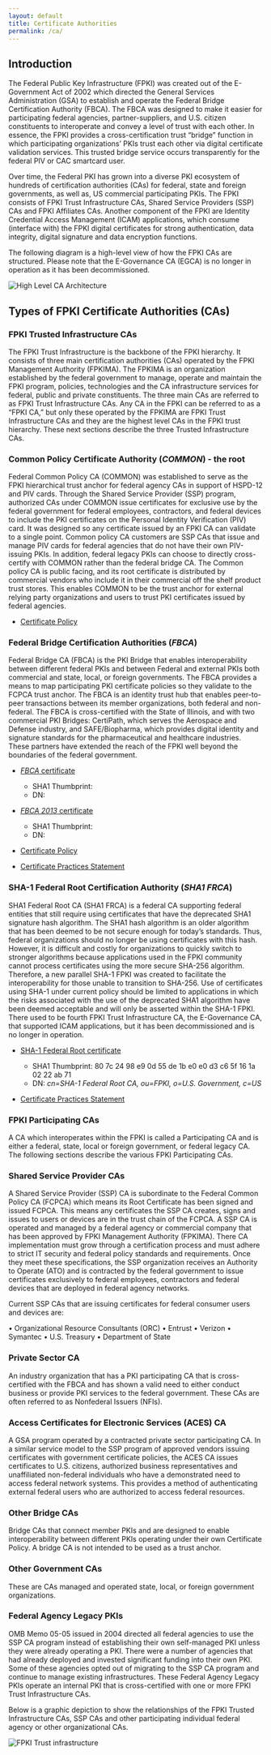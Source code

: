 ```yaml
---
layout: default
title: Certificate Authorities
permalink: /ca/
---
```


## Introduction

The Federal Public Key Infrastructure (FPKI) was created out of the E-Government Act of 2002 which directed the General Services Administration (GSA) to establish and operate the Federal Bridge Certification Authority (FBCA).   The FBCA was designed to make it easier for participating federal agencies, partner-suppliers, and U.S. citizen constituents to interoperate and convey a level of trust with each other.  In essence, the FPKI provides a cross-certification trust “bridge” function in which participating organizations’ PKIs trust each other via digital certificate validation services. This trusted bridge service occurs transparently for the federal PIV or CAC smartcard user.

Over time, the Federal PKI has grown into a diverse PKI ecosystem of hundreds of certification authorities (CAs) for federal, state and foreign governments, as well as, US commercial participating PKIs.  The FPKI consists of FPKI Trust Infrastructure CAs, Shared Service Providers (SSP) CAs and FPKI Affiliates CAs.  Another component of the FPKI are Identity Credential Access Management (ICAM) applications, which consume (interface with) the FPKI digital certificates for strong authentication, data integrity, digital signature and data encryption functions.

The following diagram is a high-level view of how the FPKI CAs are structured.  Please note that the E-Governance CA (EGCA) is no longer in operation as it has been decommissioned.

![High Level CA Architecture](/img/fpki-CAs-Architecture.png)

## Types of FPKI Certificate Authorities (CAs)


### FPKI Trusted Infrastructure CAs

The FPKI Trust Infrastructure is the backbone of the FPKI hierarchy.  It consists of three main certification authorities (CAs) operated by the FPKI Management Authority (FPKIMA). The FPKIMA is an organization established by the federal government to manage, operate and maintain the FPKI program, policies, technologies and the CA infrastructure services for federal, public and private constituents. The three main CAs are referred to as FPKI Trust Infrastructure CAs.  Any CA in the FPKI can be referred to as a “FPKI CA,” but only these operated by the FPKIMA are FPKI Trust Infrastructure CAs and they are the highest level CAs in the FPKI trust hierarchy.  These next sections describe the three Trusted Infrastructure CAs.

### Common Policy Certificate Authority (_COMMON_) - the root 

Federal Common Policy CA (COMMON) was established to serve as the FPKI hierarchical trust anchor for federal agency CAs in support of HSPD-12 and PIV cards. Through the Shared Service Provider (SSP) program, authorized CAs under COMMON issue certificates for exclusive use by the federal government for federal employees, contractors, and federal devices to include the PKI certificates on the Personal Identity Verification (PIV) card. It was designed so any certificate issued by an FPKI CA can validate to a single point. 
Common policy CA customers are SSP CAs that issue and manage PIV cards for federal agencies that do not have their own PIV-issuing PKIs. In addition, federal legacy PKIs can choose to directly cross-certify with COMMON rather than the federal bridge CA.  The Common policy CA is public facing, and its root certificate is distributed by commercial vendors who include it in their commercial off the shelf product trust stores.  This enables COMMON to be the trust anchor for external relying party organizations and users to trust PKI certificates issued by federal agencies. 

* [Certificate Policy](http://www.idmanagement.gov/sites/default/files/documents/FCPCA%20CP%20v1%2024.pdf" "Download the federal Common Policy Certificate Policy")


### Federal Bridge Certification Authorities (_FBCA_)

Federal Bridge CA (FBCA) is the PKI Bridge that enables interoperability between different federal PKIs and between Federal and external PKIs both commercial and state, local, or foreign governments. The FBCA provides a means to map participating PKI certificate policies so they validate to the FCPCA trust anchor. 
The FBCA is an identity trust hub that enables peer-to-peer transactions between its member organizations, both federal and non-federal.  The FBCA is cross-certified with the State of Illinois, and with two commercial PKI Bridges: CertiPath, which serves the Aerospace and Defense industry, and SAFE/Biopharma, which provides digital identity and signature standards for the pharmaceutical and healthcare industries. These partners have extended the reach of the FPKI well beyond the boundaries of the federal government. 

* [_FBCA_ certificate](http://http.fpki.gov/bridge/fbca.crt "Download the FBCA Certificate")
  * SHA1 Thumbprint:
  * DN:

* [_FBCA 2013_ certificate](http://http.fpki.gov/bridge/fbca2013.crt "Download the FBCA 2013 Certificate")
  * SHA1 Thumbprint:
  * DN:

* [Certificate Policy](http://www.idmanagement.gov/sites/default/files/documents/FBCA%20Certificate%20Policy%20v2.27.pdf "Download the Federal Bridge Certificate Authority Certificate Policy")
* [Certificate Practices Statement](http://www.idmanagement.gov/sites/default/files/documents/CPS%20FPKI%20v4-6%2020150615-Clean%20Final_v2_redacted.pdf "Download the Federal Bridge Certificate Authority Certificate Practices Statement")

### SHA-1 Federal Root Certification Authority (_SHA1 FRCA_)

SHA1 Federal Root CA (SHA1 FRCA) is a federal CA supporting federal entities that still require using certificates that have the deprecated SHA1 signature hash algorithm.  The SHA1 hash algorithm is an older algorithm that has been deemed to be not secure enough for today’s standards.  Thus, federal organizations should no longer be using certificates with this hash.  However, it is difficult and costly for organizations to quickly switch to stronger algorithms because applications used in the FPKI community cannot process certificates using the more secure SHA-256 algorithm. Therefore, a new parallel SHA-1 FPKI was created to facilitate the interoperability for those unable to transition to SHA-256. 
Use of certificates using SHA-1 under current policy should be limited to applications in which the risks associated with the use of the deprecated SHA1 algorithm have been deemed acceptable and will only be asserted within the SHA-1 FPKI. 
There used to be fourth FPKI Trust Infrastructure CA, the E-Governance CA, that supported ICAM applications, but it has been decommissioned and is no longer in operation. 

* [SHA-1 Federal Root certificate](http://http.fpki.gov/sha1frca/sha1frca.crt "Download the SHA-1 Federal Root Certificate")
  * SHA1 Thumbprint: 80 7c 24 98 e9 0d 55 de 1b e0 e0 d3 c6 5f 16 1a 02 22 ab 71
  * DN: _cn=SHA-1 Federal Root CA, ou=FPKI, o=U.S. Government, c=US_

*  [Certificate Practices Statement]()

### FPKI Participating CAs

A CA which interoperates within the FPKI is called a Participating CA and is either a federal, state, local or foreign government, or federal legacy CA. The following sections describe the various FPKI Participating CAs.

### Shared Service Provider CAs

A Shared Service Provider (SSP) CA is subordinate to the Federal Common Policy CA (FCPCA) which means its Root Certificate has been signed and issued FCPCA.  This means any certificates the SSP CA creates, signs and issues to users or devices are in the trust chain of the FCPCA.  A SSP CA is operated and managed by a federal agency or commercial company that has been approved by FPKI Management Authority (FPKIMA).  There CA implementation must grow through a certification process and must adhere to strict IT security and federal policy standards and requirements.  Once they meet these specifications, the SSP organization receives an Authority to Operate (ATO) and is contracted by the federal government to issue certificates exclusively to federal employees, contractors and federal devices that are deployed in federal agency networks.

Current SSP CAs that are issuing certificates for federal consumer users and devices are:

•	Organizational Resource Consultants (ORC)
•	Entrust
•	Verizon
•	Symantec
•	U.S. Treasury
•	Department of State

### Private Sector CA

An industry organization that has a PKI participating CA that is cross-certified with the FBCA and has shown a valid need to either conduct business or provide PKI services to the federal government. These CAs are often referred to as Nonfederal Issuers (NFIs).

### Access Certificates for Electronic Services (ACES) CA

A GSA program operated by a contracted private sector participating CA.  In a similar service model to the SSP program of approved vendors issuing certificates with government certificate policies, the ACES CA issues certificates to U.S. citizens, authorized business representatives and unaffiliated non-federal individuals who have a demonstrated need to access federal network systems.  This provides a method of authenticating external federal users who are authorized to access federal resources.

### Other Bridge CAs

Bridge CAs that connect member PKIs and are designed to enable interoperability between different PKIs operating under their own Certificate Policy. A bridge CA is not intended to be used as a trust anchor. 

### Other Government CAs

These are CAs managed and operated state, local, or foreign government organizations. 

### Federal Agency Legacy PKIs

OMB Memo 05-05 issued in 2004 directed all federal agencies to use the SSP CA program instead of establishing their own self-managed PKI unless they were already operating a PKI.   There were a number of agencies that had already deployed and invested significant funding into their own PKI.  Some of these agencies opted out of migrating to the SSP CA program and continue to manage existing infrastructures.  These Federal Agency Legacy PKIs operate an internal PKI that is cross-certified with one or more FPKI Trust Infrastructure CAs.

Below is a graphic depiction to show the relationships of the FPKI Trusted Infrastructure CAs, SSP CAs and other participating individual federal agency or other organizational CAs.

![FPKI Trust infrastructure](/img/fpki-CAs-High-level.png)

